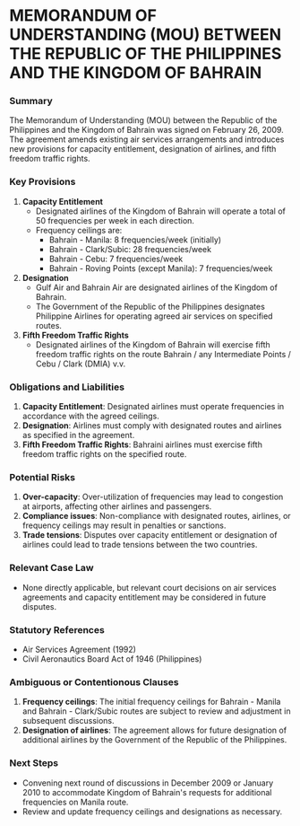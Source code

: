 **MEMORANDUM OF UNDERSTANDING (MOU) BETWEEN THE REPUBLIC OF THE PHILIPPINES AND THE KINGDOM OF BAHRAIN**
====================================================

### **Summary**

The Memorandum of Understanding (MOU) between the Republic of the Philippines and the Kingdom of Bahrain was signed on February 26, 2009. The agreement amends existing air services arrangements and introduces new provisions for capacity entitlement, designation of airlines, and fifth freedom traffic rights.

### **Key Provisions**

1. **Capacity Entitlement**
	* Designated airlines of the Kingdom of Bahrain will operate a total of 50 frequencies per week in each direction.
	* Frequency ceilings are:
		+ Bahrain - Manila: 8 frequencies/week (initially)
		+ Bahrain - Clark/Subic: 28 frequencies/week
		+ Bahrain - Cebu: 7 frequencies/week
		+ Bahrain - Roving Points (except Manila): 7 frequencies/week
2. **Designation**
	* Gulf Air and Bahrain Air are designated airlines of the Kingdom of Bahrain.
	* The Government of the Republic of the Philippines designates Philippine Airlines for operating agreed air services on specified routes.
3. **Fifth Freedom Traffic Rights**
	* Designated airlines of the Kingdom of Bahrain will exercise fifth freedom traffic rights on the route Bahrain / any Intermediate Points / Cebu / Clark (DMIA) v.v.

### **Obligations and Liabilities**

1. **Capacity Entitlement**: Designated airlines must operate frequencies in accordance with the agreed ceilings.
2. **Designation**: Airlines must comply with designated routes and airlines as specified in the agreement.
3. **Fifth Freedom Traffic Rights**: Bahraini airlines must exercise fifth freedom traffic rights on the specified route.

### **Potential Risks**

1. **Over-capacity**: Over-utilization of frequencies may lead to congestion at airports, affecting other airlines and passengers.
2. **Compliance issues**: Non-compliance with designated routes, airlines, or frequency ceilings may result in penalties or sanctions.
3. **Trade tensions**: Disputes over capacity entitlement or designation of airlines could lead to trade tensions between the two countries.

### **Relevant Case Law**

* None directly applicable, but relevant court decisions on air services agreements and capacity entitlement may be considered in future disputes.

### **Statutory References**

* Air Services Agreement (1992)
* Civil Aeronautics Board Act of 1946 (Philippines)

### **Ambiguous or Contentionous Clauses**

1. **Frequency ceilings**: The initial frequency ceilings for Bahrain - Manila and Bahrain - Clark/Subic routes are subject to review and adjustment in subsequent discussions.
2. **Designation of airlines**: The agreement allows for future designation of additional airlines by the Government of the Republic of the Philippines.

### **Next Steps**

* Convening next round of discussions in December 2009 or January 2010 to accommodate Kingdom of Bahrain's requests for additional frequencies on Manila route.
* Review and update frequency ceilings and designations as necessary.